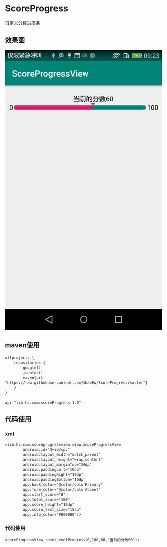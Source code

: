 # ScoreProgress
自定义分数进度条

## 效果图
![效果图](https://github.com/ShawEw/ScoreProgress/blob/master/ScoreProgressView/device2019-02-01-092326.png?raw=true)
## maven使用
```
allprojects {
    repositories {
        google()
        jcenter()
        maven{url "https://raw.githubusercontent.com/ShawEw/ScoreProgress/master"}
    }
}

api "lib.hz.com:scoreProgress:1.0"
```

## 代码使用
### xml
```
<lib.hz.com.scoreprogressview.view.ScoreProgressView
        android:id="@+id/spv"
        android:layout_width="match_parent"
        android:layout_height="wrap_content"
        android:layout_marginTop="20dp"
        android:paddingLeft="10dp"
        android:paddingRight="10dp"
        android:paddingBottom="10dp"
        app:back_color="@color/colorPrimary"
        app:fore_color="@color/colorAccent"
        app:start_score="0"
        app:total_score="100"
        app:score_height="10dp"
        app:score_text_size="15sp"
        app:info_color="#000000"/>
```
### 代码使用
```
scoreProgressView.resetLevelProgress(0,100,60,"当前的分数60");
```

